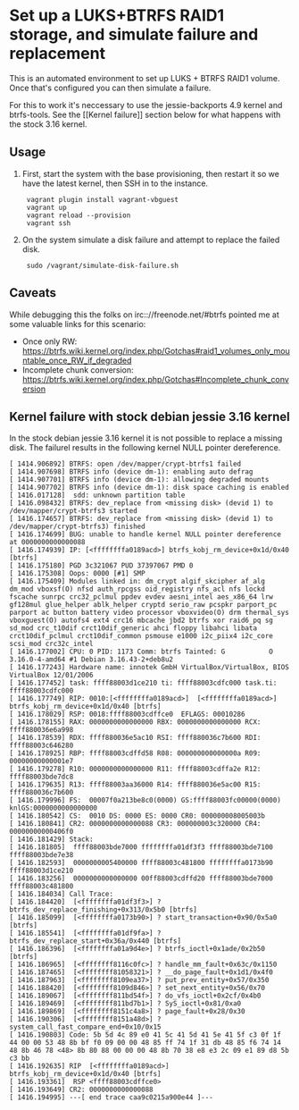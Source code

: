# Set up a LUKS+BTRFS RAID1 storage, and simulate failure and replacement

This is an automated environment to set up LUKS + BTRFS RAID1 volume.  Once
that's configured you can then simulate a failure.

For this to work it's neccessary to use the jessie-backports 4.9 kernel and
btrfs-tools.  See the [[Kernel failure]] section below for what happens with
the stock 3.16 kernel.

## Usage

1. First, start the system with the base provisioning, then restart it so we
   have the latest kernel, then SSH in to the instance.

        vagrant plugin install vagrant-vbguest
        vagrant up
        vagrant reload --provision
        vagrant ssh

2. On the system simulate a disk failure and attempt to replace the failed
   disk.

        sudo /vagrant/simulate-disk-failure.sh

## Caveats

While debugging this the folks on irc:://freenode.net/#btrfs pointed me at
some valuable links for this scenario:

- Once only RW:
  https://btrfs.wiki.kernel.org/index.php/Gotchas#raid1_volumes_only_mountable_once_RW_if_degraded
- Incomplete chunk conversion:
  https://btrfs.wiki.kernel.org/index.php/Gotchas#Incomplete_chunk_conversion

## Kernel failure with stock debian jessie 3.16 kernel

In the stock debian jessie 3.16 kernel it is not possible to replace a missing
disk.  The failurel results in the following kernel NULL pointer dereference.


```
[ 1414.906892] BTRFS: open /dev/mapper/crypt-btrfs1 failed
[ 1414.907698] BTRFS info (device dm-1): enabling auto defrag
[ 1414.907701] BTRFS info (device dm-1): allowing degraded mounts
[ 1414.907702] BTRFS info (device dm-1): disk space caching is enabled
[ 1416.017128]  sdd: unknown partition table
[ 1416.098432] BTRFS: dev_replace from <missing disk> (devid 1) to /dev/mapper/crypt-btrfs3 started
[ 1416.174657] BTRFS: dev_replace from <missing disk> (devid 1) to /dev/mapper/crypt-btrfs3) finished
[ 1416.174699] BUG: unable to handle kernel NULL pointer dereference at 0000000000000088
[ 1416.174939] IP: [<ffffffffa0189acd>] btrfs_kobj_rm_device+0x1d/0x40 [btrfs]
[ 1416.175180] PGD 3c321067 PUD 37397067 PMD 0
[ 1416.175308] Oops: 0000 [#1] SMP
[ 1416.175409] Modules linked in: dm_crypt algif_skcipher af_alg dm_mod vboxsf(O) nfsd auth_rpcgss oid_registry nfs_acl nfs lockd fscache sunrpc crc32_pclmul ppdev evdev aesni_intel aes_x86_64 lrw gf128mul glue_helper ablk_helper cryptd serio_raw pcspkr parport_pc parport ac button battery video processor vboxvideo(O) drm thermal_sys vboxguest(O) autofs4 ext4 crc16 mbcache jbd2 btrfs xor raid6_pq sg sd_mod crc_t10dif crct10dif_generic ahci floppy libahci libata crct10dif_pclmul crct10dif_common psmouse e1000 i2c_piix4 i2c_core scsi_mod crc32c_intel
[ 1416.177002] CPU: 0 PID: 1173 Comm: btrfs Tainted: G           O  3.16.0-4-amd64 #1 Debian 3.16.43-2+deb8u2
[ 1416.177243] Hardware name: innotek GmbH VirtualBox/VirtualBox, BIOS VirtualBox 12/01/2006
[ 1416.177452] task: ffff88003d1ce210 ti: ffff88003cdfc000 task.ti: ffff88003cdfc000
[ 1416.177749] RIP: 0010:[<ffffffffa0189acd>]  [<ffffffffa0189acd>] btrfs_kobj_rm_device+0x1d/0x40 [btrfs]
[ 1416.178029] RSP: 0018:ffff88003cdffce0  EFLAGS: 00010286
[ 1416.178155] RAX: 0000000000000000 RBX: 0000000000000000 RCX: ffff880036e6a998
[ 1416.178539] RDX: ffff880036e5ac10 RSI: ffff880036c7b600 RDI: ffff88003c646280
[ 1416.178925] RBP: ffff88003cdffd58 R08: 000000000000000a R09: 00000000000001e7
[ 1416.179278] R10: 0000000000000000 R11: ffff88003cdffa2e R12: ffff88003bde7dc8
[ 1416.179635] R13: ffff88003aa36000 R14: ffff880036e5ac00 R15: ffff880036c7b600
[ 1416.179996] FS:  00007f0a213be8c0(0000) GS:ffff88003fc00000(0000) knlGS:0000000000000000
[ 1416.180542] CS:  0010 DS: 0000 ES: 0000 CR0: 000000008005003b
[ 1416.180841] CR2: 0000000000000088 CR3: 000000003c320000 CR4: 00000000000406f0
[ 1416.181429] Stack:
[ 1416.181805]  ffff88003bde7000 ffffffffa01df3f3 ffff88003bde7100 ffff88003bde7e38
[ 1416.182593]  0000000005400000 ffff88003c481800 ffffffffa0173b90 ffff88003d1ce210
[ 1416.183256]  0000000000000000 00ff88003cdffd20 ffff88003bde7000 ffff88003c481800
[ 1416.184034] Call Trace:
[ 1416.184420]  [<ffffffffa01df3f3>] ? btrfs_dev_replace_finishing+0x313/0x5b0 [btrfs]
[ 1416.185099]  [<ffffffffa0173b90>] ? start_transaction+0x90/0x5a0 [btrfs]
[ 1416.185541]  [<ffffffffa01df9fa>] ? btrfs_dev_replace_start+0x36a/0x440 [btrfs]
[ 1416.186396]  [<ffffffffa01a9d4e>] ? btrfs_ioctl+0x1ade/0x2b50 [btrfs]
[ 1416.186965]  [<ffffffff8116c0fc>] ? handle_mm_fault+0x63c/0x1150
[ 1416.187465]  [<ffffffff81058321>] ? __do_page_fault+0x1d1/0x4f0
[ 1416.187963]  [<ffffffff8109ea37>] ? put_prev_entity+0x57/0x350
[ 1416.188420]  [<ffffffff8109d846>] ? set_next_entity+0x56/0x70
[ 1416.189067]  [<ffffffff811bd54f>] ? do_vfs_ioctl+0x2cf/0x4b0
[ 1416.189469]  [<ffffffff811bd7b1>] ? SyS_ioctl+0x81/0xa0
[ 1416.189869]  [<ffffffff8151c4a8>] ? page_fault+0x28/0x30
[ 1416.190306]  [<ffffffff8151a48d>] ? system_call_fast_compare_end+0x10/0x15
[ 1416.190803] Code: 5b 5d 4c 89 e0 41 5c 41 5d 41 5e 41 5f c3 0f 1f 44 00 00 53 48 8b bf f0 09 00 00 48 85 ff 74 1f 31 db 48 85 f6 74 14 48 8b 46 78 <48> 8b 80 88 00 00 00 48 8b 70 38 e8 e3 2c 09 e1 89 d8 5b c3 bb
[ 1416.192635] RIP  [<ffffffffa0189acd>] btrfs_kobj_rm_device+0x1d/0x40 [btrfs]
[ 1416.193361]  RSP <ffff88003cdffce0>
[ 1416.193649] CR2: 0000000000000088
[ 1416.194995] ---[ end trace caa9c0215a900e44 ]---
```
